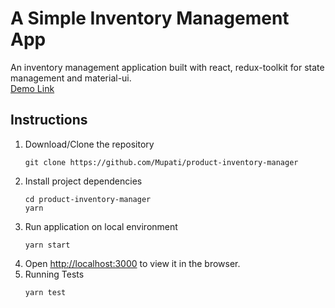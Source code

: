 # A Simple Inventory Management App
An inventory management application built with react, redux-toolkit for state management and material-ui.<br/> 
[Demo Link](https://mupati-inventory-manager.netlify.app/)
## Instructions
1. Download/Clone the repository
   ```
   git clone https://github.com/Mupati/product-inventory-manager
   ```
2. Install project dependencies
   ```
   cd product-inventory-manager
   yarn
   ```
3. Run application on local environment
   ```
   yarn start
   ```
4. Open [http://localhost:3000](http://localhost:3000) to view it in the browser.
5. Running Tests
   ```
   yarn test
   ```
